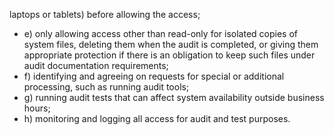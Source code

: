 laptops  or  tablets)  before allowing the access;
- e) only allowing access other than read-only for isolated copies of system files, deleting them when the audit is completed, or giving them appropriate protection if there is an obligation to keep such files under audit documentation requirements;
- f) identifying  and  agreeing  on  requests  for  special  or  additional  processing,  such  as  running audit tools;
- g) running audit tests that can affect system availability outside business hours;
- h) monitoring and logging all access for audit and test purposes.
